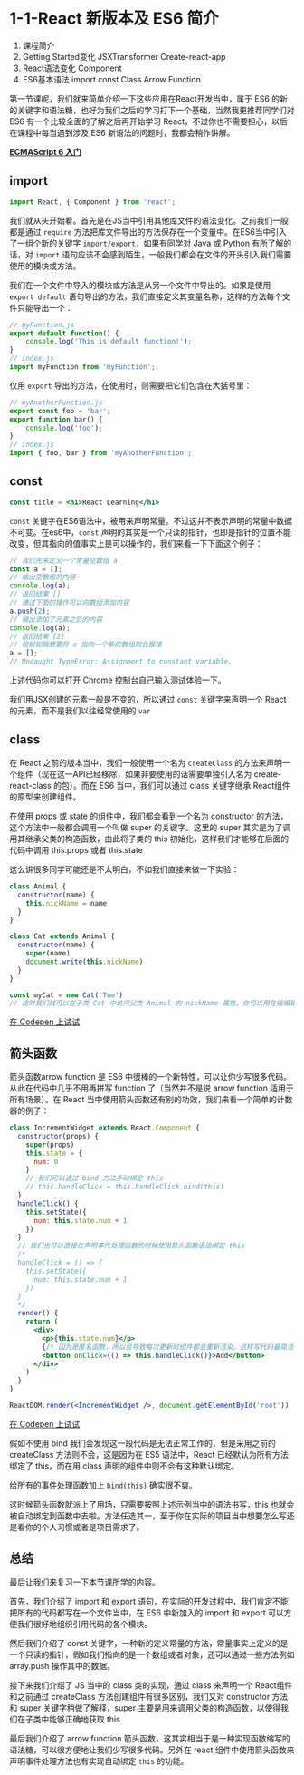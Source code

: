 # 1-1-React 新版本及 ES6 简介

1. 课程简介
2. Getting Started变化
    JSXTransformer
    Create-react-app
3. React语法变化
    Component
4. ES6基本语法
    import
    const
    Class
    Arrow Function

第一节课呢，我们就来简单介绍一下这些应用在React开发当中，属于 ES6 的新的关键字和语法糖，也好为我们之后的学习打下一个基础，当然我更推荐同学们对 ES6 有一个比较全面的了解之后再开始学习 React，不过你也不需要担心，以后在课程中每当遇到涉及 ES6 新语法的问题时，我都会稍作讲解。

**[ECMAScript 6 入门](http://es6.ruanyifeng.com/)**

## import

```jsx
import React, { Component } from 'react';
```

我们就从头开始看。首先是在JS当中引用其他库文件的语法变化。之前我们一般都是通过 `require` 方法把库文件导出的方法保存在一个变量中。在ES6当中引入了一组个新的关键字 `import/export`，如果有同学对 Java 或 Python 有所了解的话，对 `import` 语句应该不会感到陌生，一般我们都会在文件的开头引入我们需要使用的模块或方法。

我们在一个文件中导入的模块或方法是从另一个文件中导出的。如果是使用 `export default` 语句导出的方法，我们直接定义其变量名称，这样的方法每个文件只能导出一个：

```js
// myFunction.js
export default function() {
    console.log('This is default function!');
}
// index.js
import myFunction from 'myFunction';
```

仅用 `export` 导出的方法，在使用时，则需要把它们包含在大括号里：

```js
// myAnotherFunction.js
export const foo = 'bar';
export function bar() {
    console.log('foo');
}
// index.js
import { foo, bar } from 'myAnotherFunction';
```

## const

```jsx
const title = <h1>React Learning</h1>
```

`const` 关键字在ES6语法中，被用来声明常量。不过这并不表示声明的常量中数据不可变。在es6中，`const` 声明的其实是一个只读的指针，也即是指针的位置不能改变，但其指向的值事实上是可以操作的，我们来看一下下面这个例子：

```js
// 我们先来定义一个常量空数组 a 
const a = [];
// 输出空数组的内容
console.log(a);
// 返回结果 []
// 通过下面的操作可以向数组添加内容
a.push(2);
// 输出添加了元素之后的内容
console.log(a);
// 返回结果 [2]
// 但假如我想要将 a 指向一个新的数组则会报错
a = [];
// Uncaught TypeError: Assignment to constant variable.
```

上述代码你可以打开 Chrome 控制台自己输入测试体验一下。

我们用JSX创建的元素一般是不变的，所以通过 `const` 关键字来声明一个 React 的元素，而不是我们以往经常使用的 `var`

## class

在 React 之前的版本当中，我们一般使用一个名为 `createClass` 的方法来声明一个组件（现在这一API已经移除，如果非要使用的话需要单独引入名为 create-react-class 的包）。而在 ES6 当中，我们可以通过 class 关键字继承 React组件 的原型来创建组件。

在使用 props 或 state 的组件中，我们都会看到一个名为 constructor 的方法，这个方法中一般都会调用一个叫做 super 的关键字。这里的 super 其实是为了调用其继承父类的构造函数，由此将子类的 this 初始化，这样我们才能够在后面的代码中调用 this.props 或者 this.state

这么讲很多同学可能还是不太明白，不如我们直接来做一下实验：

```js
class Animal {
  constructor(name) {
    this.nickName = name
  }
}

class Cat extends Animal {
  constructor(name) {
    super(name)
    document.write(this.nickName)
  }
}

const myCat = new Cat('Tom')
// 这时我们就可以在子类 Cat 中访问父类 Animal 的 nickName 属性。你可以用在线编辑器注释掉 super 方法来测试它带来的影响。
```

[在 Codepen 上试试](https://codepen.io/discountry/pen/aJLvOe)

## 箭头函数

箭头函数arrow function 是 ES6 中很棒的一个新特性，可以让你少写很多代码。从此在代码中几乎不用再拼写 function 了（当然并不是说 arrow function 适用于所有场景）。在 React 当中使用箭头函数还有别的功效，我们来看一个简单的计数器的例子：

```jsx
class IncrementWidget extends React.Component {
  constructor(props) {
    super(props)
    this.state = {
      num: 0
    }
    // 我们可以通过 bind 方法手动绑定 this
    // this.handleClick = this.handleClick.bind(this)
  }
  handleClick() {
    this.setState({
      num: this.state.num + 1
    })
  }
  // 我们也可以直接在声明事件处理函数的时候使用箭头函数语法绑定 this
  /*
  handleClick = () => {
    this.setState({
      num: this.state.num + 1
    })
  }
  */
  render() {
    return (
      <div>
        <p>{this.state.num}</p>
        {/* 因为是匿名函数，所以会导致每次更新时组件都会重新渲染，这样写代码最简洁但是对性能有影响。 */}
        <button onClick={() => this.handleClick()}>Add</button>
      </div>
    )
  }
}

ReactDOM.render(<IncrementWidget />, document.getElementById('root'))
```

[在 Codepen 上试试](https://codepen.io/discountry/pen/VpGRpP)

假如不使用 bind 我们会发现这一段代码是无法正常工作的，但是采用之前的 createClass 方法则不会，这是因为在 ES5 语法中，React 已经默认为所有方法绑定了 this，而在用 class 声明的组件中则不会有这种默认绑定。

给所有的事件处理函数加上 `bind(this)` 确实很不爽。

这时候箭头函数就派上了用场，只需要按照上述示例当中的语法书写，this 也就会被自动绑定到函数中去啦。方法任选其一，至于你在实际的项目当中想要怎么写还是看你的个人习惯或者是项目需求了。

## 总结

最后让我们来复习一下本节课所学的内容。

首先，我们介绍了 import 和 export 语句，在实际的开发过程中，我们肯定不能把所有的代码都写在一个文件当中，在 ES6 中新加入的 import 和 export 可以方便我们很好地组织引用代码的各个模块。

然后我们介绍了 const 关键字，一种新的定义常量的方法，常量事实上定义的是一个只读的指针，假如我们指向的是一个数组或者对象，还可以通过一些方法例如 array.push 操作其中的数据。

接下来我们介绍了 JS 当中的 class 类的实现，通过 class 来声明一个 React组件 和之前通过 createClass 方法创建组件有很多区别，我们又对 constructor 方法和 super 关键字稍做了解释，super 主要是用来调用父类的构造函数，以使得我们在子类中能够正确地获取 this

最后我们介绍了 arrow function 箭头函数，这其实相当于是一种实现函数缩写的语法糖，可以很方便地让我们少写很多代码。另外在 react 组件中使用箭头函数来声明事件处理方法也有实现自动绑定 `this` 的功能。 